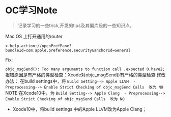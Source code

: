 # OC学习Note
> 记录学习的一些trick,开发的tips及其偏片段的一些知识点。

Mac OS 上打开通用的router
```
x-help-action://openPrefPane?bundleId=com.apple.preference.security&anchorId=General
```

Fix:

```objc_msgSend(): Too many arguments to function call ,expected 0,have2;```
报错原因是有严格的类型检查：Xcode对objc_msgSend()有严格的类型检查
修改办法：
在build settings中，将
`Build Setting--> Apple LLVM  - Preprocessing--> Enable Strict Checking of objc_msgSend Calls  改为 NO`
NOTE:在Xcode10中，为
`Build Setting--> Apple Clang  - Preprocessing--> Enable Strict Checking of objc_msgSend Calls  改为 NO`


* Xcode10中，将build settings 中的Apple LLVM改为Apple Clang；



